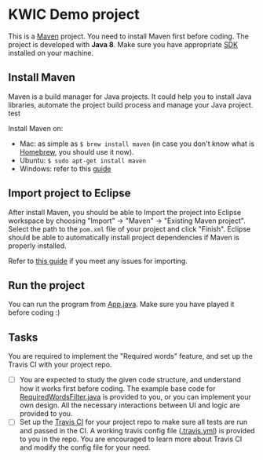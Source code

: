 # KWIC Demo project
This is a [Maven](https://maven.apache.org/index.html) project. You need to install Maven first before coding.
The project is developed with **Java 8**. Make sure you have appropriate [SDK](http://www.oracle.com/technetwork/java/javase/downloads/jdk8-downloads-2133151.html) installed on your machine.

## Install Maven
Maven is a build manager for Java projects. It could help you to install Java libraries, automate the project build process and manage your Java project. test

Install Maven on:
* Mac: as simple as `$ brew install maven` (in case you don't know what is [Homebrew](http://brew.sh/), you should use it now).
* Ubuntu: `$ sudo apt-get install maven`
* Windows: refer to this [guide](https://www.mkyong.com/maven/how-to-install-maven-in-windows/)

## Import project to Eclipse
After install Maven, you should be able to Import the project into Eclipse workspace by choosing "Import" -> "Maven" -> "Existing Maven project". Select the path to the `pom.xml` file of your project and click "Finish". Eclipse should be able to automatically install project dependencies if Maven is properly installed.

Refer to [this guide](http://stackoverflow.com/questions/2061094/importing-maven-project-into-eclipse) if you meet any issues for importing.

## Run the project
You can run the program from [App.java](https://github.com/Gisonrg-in-NUS/KWIC-demo/blob/master/src/main/java/sg/edu/nus/comp/cs3219/App.java).
Make sure you have played it before coding :)

## Tasks
You are required to implement the "Required words" feature, and set up the Travis CI with your project repo.
- [ ] You are expected to study the given code structure, and understand how it works first before coding. The example base code for [RequiredWordsFilter.java](https://github.com/Gisonrg/CS3219-KWIC-demo/blob/master/src/main/java/sg/edu/nus/comp/cs3219/module/RequiredWordsFilter.java) is provided to you, or you can implement your own design. All the necessary interactions between UI and logic are provided to you.
- [ ] Set up the [Travis CI](https://travis-ci.org/) for your project repo to make sure all tests are run and passed in the CI. A working travis config file ([.travis.yml](https://github.com/Gisonrg-in-NUS/KWIC-demo/blob/master/.travis.yml)) is provided to you in the repo. You are encouraged to learn more about Travis CI and modify the config file for your need.

